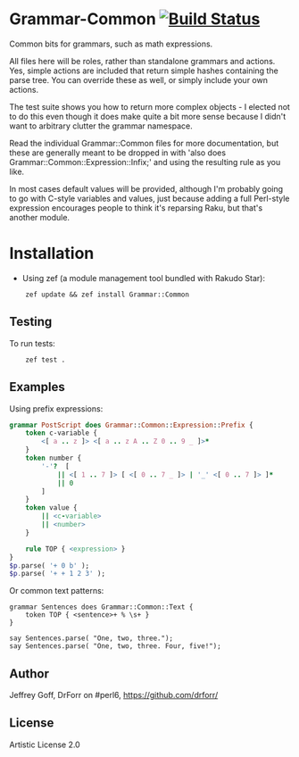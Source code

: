 # Grammar-Common [![Build Status](https://secure.travis-ci.com/raku-community-modules/raku-Grammar-Common.svg?branch=master)](http://travis-ci.com/raku-community-modules/raku-Grammar-Common)

Common bits for grammars, such as math expressions.

All files here will be roles, rather than standalone grammars and actions.
Yes, simple actions are included that return simple hashes containing the parse
tree. You can override these as well, or simply include your own actions.

The test suite shows you how to return more complex objects - I elected not
to do this even though it does make quite a bit more sense because I didn't
want to arbitrary clutter the grammar namespace.

Read the individual Grammar::Common files for more documentation, but these
are generally meant to be dropped in with
'also does Grammar::Common::Expression::Infix;' and using the resulting
<expression> rule as you like.

In most cases default values will be provided, although I'm probably going to
go with C-style variables and values, just because adding a full Perl-style
expression encourages people to think it's reparsing Raku, but that's another
module.

Installation
============

* Using zef (a module management tool bundled with Rakudo Star):

```
    zef update && zef install Grammar::Common
```

## Testing

To run tests:

```
    zef test .
```

## Examples

Using prefix expressions:

```raku
grammar PostScript does Grammar::Common::Expression::Prefix {
	token c-variable {
		<[ a .. z ]> <[ a .. z A .. Z 0 .. 9 _ ]>*
	}
	token number {
		'-'?  [
			|| <[ 1 .. 7 ]> [ <[ 0 .. 7 _ ]> | '_' <[ 0 .. 7 ]> ]*
			|| 0
		]
	}
	token value {
		|| <c-variable>
		|| <number>
	}

	rule TOP { <expression> }
}
$p.parse( '+ 0 b' );
$p.parse( '+ + 1 2 3' );
```

Or common text patterns:

```
grammar Sentences does Grammar::Common::Text {
    token TOP { <sentence>+ % \s+ }
}

say Sentences.parse( "One, two, three.");
say Sentences.parse( "One, two, three. Four, five!");
```

## Author

Jeffrey Goff, DrForr on #perl6, https://github.com/drforr/

## License

Artistic License 2.0
